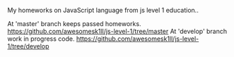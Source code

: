 My homeworks on JavaScript language from js level 1 education..

At 'master' branch keeps passed homeworks.
https://github.com/awesomesk1ll/js-level-1/tree/master
At 'develop' branch work in progress code.
https://github.com/awesomesk1ll/js-level-1/tree/develop
